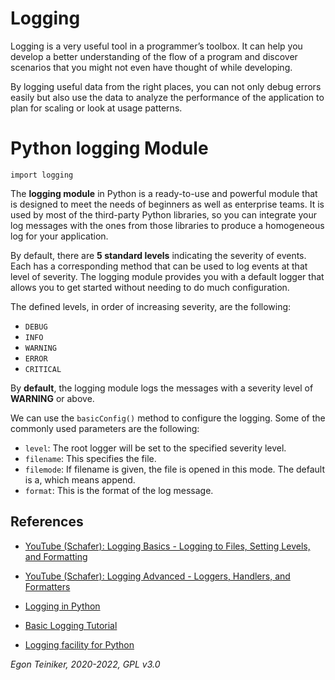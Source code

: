 # Logging

Logging is a very useful tool in a programmer’s toolbox. It can help you develop 
a better understanding of the flow of a program and discover scenarios that you 
might not even have thought of while developing.

By logging useful data from the right places, you can not only debug errors easily 
but also use the data to analyze the performance of the application to plan for scaling
or look at usage patterns.

# Python logging Module

``` 
import logging
``` 

The **logging module** in Python is a ready-to-use and powerful module that is designed 
to meet the needs of beginners as well as enterprise teams. 
It is used by most of the third-party Python libraries, so you can integrate your 
log messages with the ones from those libraries to produce a homogeneous log for your application.

By default, there are **5 standard levels** indicating the severity of events. 
Each has a corresponding method that can be used to log events at that level of severity.
The logging module provides you with a default logger that allows you to get started without 
needing to do much configuration.

The defined levels, in order of increasing severity, are the following:
* `DEBUG`
* `INFO`
* `WARNING`
* `ERROR`
* `CRITICAL`

By **default**, the logging module logs the messages with a severity level of **WARNING** or above. 

We can use the `basicConfig()` method to configure the logging.
Some of the commonly used parameters are the following:
* `level`: The root logger will be set to the specified severity level.
* `filename`: This specifies the file.
* `filemode`: If filename is given, the file is opened in this mode. The default is a, which means append.
* `format`: This is the format of the log message.


## References
* [YouTube (Schafer): Logging Basics - Logging to Files, Setting Levels, and Formatting](https://youtu.be/-ARI4Cz-awo)
* [YouTube (Schafer): Logging Advanced - Loggers, Handlers, and Formatters](https://youtu.be/jxmzY9soFXg)

* [Logging in Python](https://realpython.com/python-logging/)
* [Basic Logging Tutorial](https://docs.python.org/3/howto/logging.html#logging-basic-tutorial)
* [Logging facility for Python](https://docs.python.org/3/library/logging.html)

*Egon Teiniker, 2020-2022, GPL v3.0*

